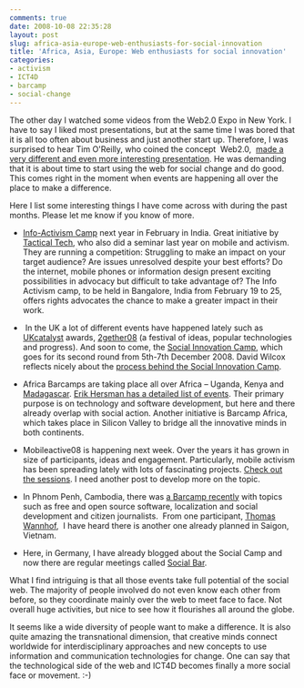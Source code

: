 ```yaml
---
comments: true
date: 2008-10-08 22:35:28
layout: post
slug: africa-asia-europe-web-enthusiasts-for-social-innovation
title: 'Africa, Asia, Europe: Web enthusiasts for social innovation'
categories:
- activism
- ICT4D
- barcamp
- social-change
---
```


The other day I watched some videos from the Web2.0 Expo in New York. I have to say I liked most presentations, but at the same time I was bored that it is all too often about business and just another start up. Therefore, I was surprised to hear Tim O'Reilly, who coined the concept  Web2.0,  [made a very different and even more interesting presentation](http://radar.oreilly.com/2008/09/web-meets-world.html). He was demanding that it is about time to start using the web for social change and do good. This comes right in the moment when events are happening all over the place to make a difference.

Here I list some interesting things I have come across with during the past months. Please let me know if you know of more.




  * [Info-Activism Camp](http://www.informationactivism.org/) next year in February  in India. Great initiative by [Tactical Tech](http://www.tacticaltech.org), who also did a seminar last year on mobile and activism. They are running a competition:
Struggling to make an impact on your target audience? Are issues unresolved despite your best efforts? Do the internet, mobile phones or information design present exciting possibilities in advocacy but difficult to take advantage of? The Info Activism camp, to be held in Bangalore, India from February 19 to 25, offers rights advocates the chance to make a greater impact in their work.


  *  In the UK a lot of different events have happened lately such as [UKcatalyst](http://www.internetartizans.co.uk/where_next_for_catalyst) awards, [2gether08](http://2gether08.com/) (a festival of ideas, popular technologies and progress). And soon to come, the [Social Innovation Camp](http://www.sicamp.org/), which goes for its second round from 5th-7th December 2008. David Wilcox reflects nicely about the [process behind the Social Innovation Camp](http://socialreporter.com/?p=312).


  * Africa Barcamps are taking place all over Africa – Uganda, Kenya and [Madagascar](http://www.barcamp-madagascar.net/doku.php). [Erik Hersman has a detailed list of events](http://whiteafrican.com/african-tech-events/). Their primary purpose is on technology and software development, but here and there already overlap with social action. Another initiative is Barcamp Africa, which takes place in Silicon Valley to bridge all the innovative minds in both continents.


  * Mobileactive08 is happening next week. Over the years it has grown in size of participants, ideas and engagement. Particularly, mobile activism has been spreading lately with lots of fascinating projects. [Check out the sessions](http://mobileactive08.confabb.com/conferences/MobileActive08/sessions). I need another post to develop more on the topic.


  * In Phnom Penh, Cambodia, there was [a Barcamp recently](http://barcampphnompenh.org/) with topics such as free and open source software, localization and social development and citizen journalists.  From one participant, [Thomas Wannhof](http://wanhoffs-cambodia.blogspot.com/),  I have heard there is another one already planned in Saigon, Vietnam.


  * Here, in Germany, I have already blogged about the Social Camp and now there are regular meetings called [Social Bar](http://socialbar.de/wiki/Hauptseite).


What I find intriguing is that all those events take full potential of the social web. The majority of people involved do not even know each other from before, so they coordinate mainly over the web to meet face to face. Not overall huge activities, but nice to see how it flourishes all around the globe.

It seems like a wide diversity of people want to make a difference. It is also quite amazing the transnational dimension, that creative minds connect worldwide for interdisciplinary approaches and new concepts to use information and communication technologies for change. One can say that the technological side of the web and ICT4D becomes finally a more social face or movement. :-)
